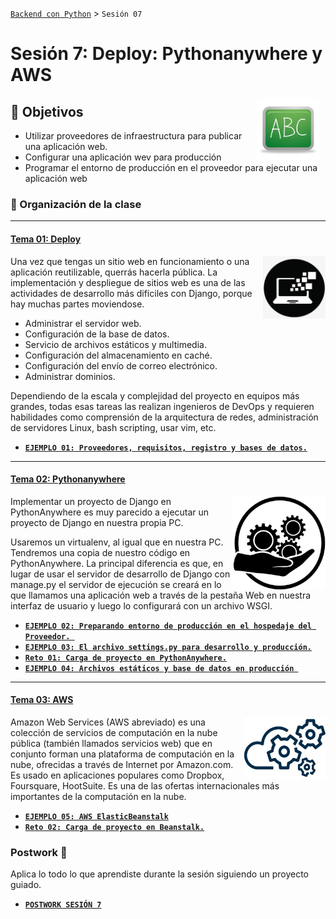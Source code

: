 [`Backend con Python`](../Readme.md) > `Sesión 07`
# Sesión 7: Deploy: Pythonanywhere y AWS
<img src="img/pizarron.png" align="right" height="100" width="100" hspace="10">

## :dart: Objetivos

- Utilizar proveedores de infraestructura para publicar una aplicación web.
- Configurar una aplicación wev para producción
- Programar el entorno de producción en el proveedor para ejecutar una aplicación web


### 📂 Organización de la clase
***
#### <ins>Tema 01: Deploy</ins>
<img src="img/imagen1.png" align="right" height="100" width="100">

Una vez que tengas un sitio web en funcionamiento o una aplicación reutilizable, querrás hacerla pública. La implementación y despliegue de sitios web es una de las actividades de desarrollo más difíciles con Django, porque hay muchas partes moviendose.

- Administrar el servidor web.
- Configuración de la base de datos.
- Servicio de archivos estáticos y multimedia.
- Configuración del almacenamiento en caché.
- Configuración del envío de correo electrónico.
- Administrar dominios.

Dependiendo de la escala y complejidad del proyecto en equipos más grandes, todas esas tareas las realizan ingenieros de DevOps y requieren habilidades como comprensión de la arquitectura de redes, administración de servidores Linux, bash scripting, usar vim, etc.


  - [**`EJEMPLO 01: Proveedores, requisitos, registro y bases de datos.`**](Ejemplo-01)


***
#### <ins>Tema 02: Pythonanywhere</ins>
<img src="img/imagen2.png" align="right" height="150" width="150">


Implementar un proyecto de Django en PythonAnywhere es muy parecido a ejecutar un proyecto de Django en nuestra propia PC.

Usaremos un virtualenv, al igual que en nuestra PC.  Tendremos una copia de nuestro código en PythonAnywhere. La principal diferencia es que, en lugar de usar el servidor de desarrollo de Django con manage.py  el servidor de ejecución se creará en lo que llamamos una aplicación web a través de la pestaña Web en nuestra interfaz de usuario y luego lo configurará con un archivo WSGI.


  - [**`EJEMPLO 02: Preparando entorno de producción en el hospedaje del Proveedor. `**](Ejemplo-02)
  - [**`EJEMPLO 03: El archivo settings.py para desarrollo y producción.`**](Ejemplo-03)
  - [**`Reto 01: Carga de proyecto en PythonAnywhere.`**](Reto-01)
  - [**`EJEMPLO 04: Archivos estáticos y base de datos en producción `**](Ejemplo-04)

***
#### <ins>Tema 03: AWS</ins>
<img src="img/imagen3.png" align="right" height="100" width="130">


Amazon Web Services (AWS abreviado) es una colección de servicios de computación en la nube pública (también llamados servicios web) que en conjunto forman una plataforma de computación en la nube, ofrecidas a través de Internet por Amazon.com. Es usado en aplicaciones populares como Dropbox, Foursquare, HootSuite. Es una de las ofertas internacionales más importantes de la computación en la nube.

 - [**`EJEMPLO 05: AWS ElasticBeanstalk`**](Ejemplo-05)
 - [**`Reto 02: Carga de proyecto en Beanstalk.`**](Reto-02)

### Postwork :memo:
Aplica lo todo lo que aprendiste durante la sesión siguiendo un proyecto guiado.

- [**`POSTWORK SESIÓN 7`**](Postwork/Readme.md)
